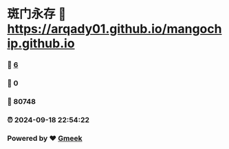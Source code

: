 # 斑门永存 :link: https://arqady01.github.io/mangochip.github.io 
### :page_facing_up: [6](https://arqady01.github.io/mangochip.github.io/tag.html) 
### :speech_balloon: 0 
### :hibiscus: 80748 
### :alarm_clock: 2024-09-18 22:54:22 
### Powered by :heart: [Gmeek](https://github.com/Meekdai/Gmeek)
